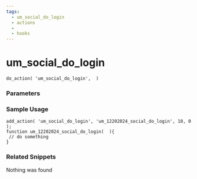 ```yaml
---
tags: 
  - um_social_do_login
  - actions
  - 
  - hooks
---
```

# um\_social\_do\_login

``` php:no-line-numbers
do_action( 'um_social_do_login',  )
```
<div class='hook-sep'></div>

### Parameters

<div class='hook-sep'></div>



### Sample Usage

``` php:no-line-numbers
add_action( 'um_social_do_login', 'um_12202024_social_do_login', 10, 0 );
function um_12202024_social_do_login(  ){
 // do something
}
```
<div class='hook-sep'></div>



### Related Snippets

Nothing was found

